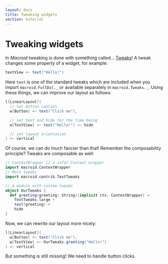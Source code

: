 ```yaml
---
layout: docs
title: Tweaking widgets
section: tutorial
---
```


# Tweaking widgets

In *Macroid* tweaking is done with something called... [Tweaks](../guide/Tweaks.html)!
A tweak changes some property of a widget, for example:

```scala
textView <~ text("Hello!")
```

Here `text` is one of the standard tweaks which are included when you import `macroid.FullDsl._`
or available separately in `macroid.Tweaks._`.
Using these things, we can improve our layout as follows:

```scala
l[LinearLayout](
  // set button caption
  w[Button] <~ text("Click me"),

  // set text and hide for the time being
  w[TextView] <~ text("Hello!") <~ hide

  // set layout orientation
) <~ vertical
```

Of course, we can do much fancier than that! Remember the composability principle? Tweaks are composable as well:

```scala
// ContextWrapper is a safer Context wrapper
import macroid.ContextWrapper
// More tweaks
import macroid.contrib.TextTweaks

// A module with custom tweaks
object OurTweaks {
  def greeting(greeting: String)(implicit ctx: ContextWrapper) =
    TextTweaks.large +
    text(greeting) +
    hide
}
```

Now, we can rewrite our layout more nicely:

```scala
l[LinearLayout](
  w[Button] <~ text("Click me"),
  w[TextView] <~ OurTweaks.greeting("Hello!")
) <~ vertical
```

But something is still missing! We need to handle button clicks.
